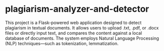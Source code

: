 # plagiarism-analyzer-and-detector
This project is a Flask-powered web application designed to detect plagiarism in textual documents. It allows users to upload .txt, .pdf, or .docx files or directly input text, and compares the content against a local database of documents. The system employs Natural Language Processing (NLP) techniques—such as tokenization, lemmatization.
